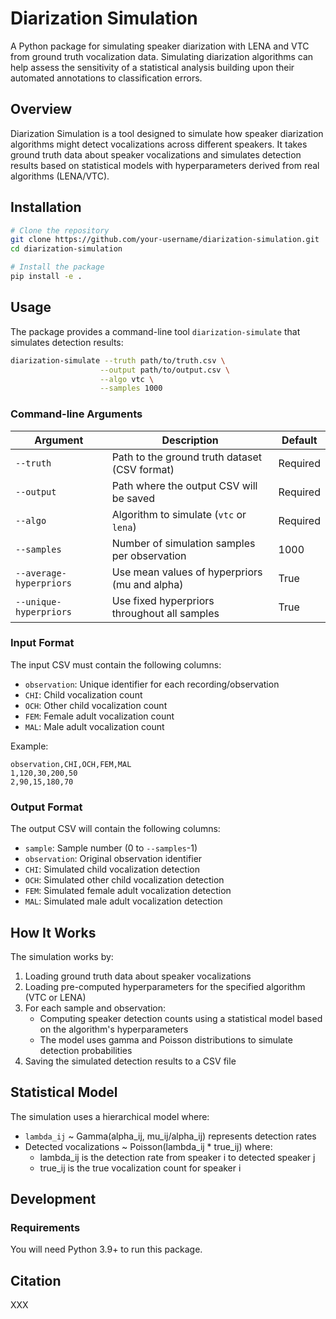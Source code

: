 # Diarization Simulation

A Python package for simulating speaker diarization with LENA and VTC from ground truth vocalization data.
Simulating diarization algorithms can help assess the sensitivity of a statistical analysis building upon their automated annotations to classification errors. 

## Overview

Diarization Simulation is a tool designed to simulate how speaker diarization algorithms might detect vocalizations across different speakers. It takes ground truth data about speaker vocalizations and simulates detection results based on statistical models with hyperparameters derived from real algorithms (LENA/VTC).

## Installation

```bash
# Clone the repository
git clone https://github.com/your-username/diarization-simulation.git
cd diarization-simulation

# Install the package
pip install -e .
```

## Usage

The package provides a command-line tool `diarization-simulate` that simulates detection results:

```bash
diarization-simulate --truth path/to/truth.csv \
                    --output path/to/output.csv \
                    --algo vtc \
                    --samples 1000
```

### Command-line Arguments

| Argument | Description | Default |
|----------|-------------|--------|
| `--truth` | Path to the ground truth dataset (CSV format) | Required |
| `--output` | Path where the output CSV will be saved | Required |
| `--algo` | Algorithm to simulate (`vtc` or `lena`) | Required |
| `--samples` | Number of simulation samples per observation | 1000 |
| `--average-hyperpriors` | Use mean values of hyperpriors (mu and alpha) | True |
| `--unique-hyperpriors` | Use fixed hyperpriors throughout all samples | True |

### Input Format

The input CSV must contain the following columns:
- `observation`: Unique identifier for each recording/observation
- `CHI`: Child vocalization count
- `OCH`: Other child vocalization count
- `FEM`: Female adult vocalization count
- `MAL`: Male adult vocalization count

Example:

```csv
observation,CHI,OCH,FEM,MAL
1,120,30,200,50
2,90,15,180,70
```

### Output Format

The output CSV will contain the following columns:
- `sample`: Sample number (0 to `--samples`-1)
- `observation`: Original observation identifier
- `CHI`: Simulated child vocalization detection
- `OCH`: Simulated other child vocalization detection
- `FEM`: Simulated female adult vocalization detection
- `MAL`: Simulated male adult vocalization detection

## How It Works

The simulation works by:

1. Loading ground truth data about speaker vocalizations
2. Loading pre-computed hyperparameters for the specified algorithm (VTC or LENA)
3. For each sample and observation:
   - Computing speaker detection counts using a statistical model based on the algorithm's hyperparameters
   - The model uses gamma and Poisson distributions to simulate detection probabilities
4. Saving the simulated detection results to a CSV file

## Statistical Model

The simulation uses a hierarchical model where:
- `lambda_ij` ~ Gamma(alpha_ij, mu_ij/alpha_ij) represents detection rates
- Detected vocalizations ~ Poisson(lambda_ij * true_ij) where:
  - lambda_ij is the detection rate from speaker i to detected speaker j
  - true_ij is the true vocalization count for speaker i

## Development

### Requirements

You will need Python 3.9+ to run this package.

## Citation

XXX
